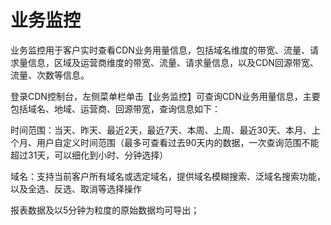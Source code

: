 # 业务监控
业务监控用于客户实时查看CDN业务用量信息，包括域名维度的带宽、流量、请求量信息，区域及运营商维度的带宽、流量、请求量信息，以及CDN回源带宽、流量、次数等信息。

登录CDN控制台，左侧菜单栏单击【业务监控】可查询CDN业务用量信息，主要包括域名、地域、运营商、回源带宽，查询信息如下：


时间范围：当天、昨天、最近2天，最近7天、本周、上周、最近30天、本月、上个月、用户自定义时间范围（最多可查看过去90天内的数据，一次查询范围不能超过31天，可以细化到小时、分钟选择）

域名：支持当前客户所有域名或选定域名，提供域名模糊搜索、泛域名搜索功能，以及全选、反选、取消等选择操作

报表数据及以5分钟为粒度的原始数据均可导出；
